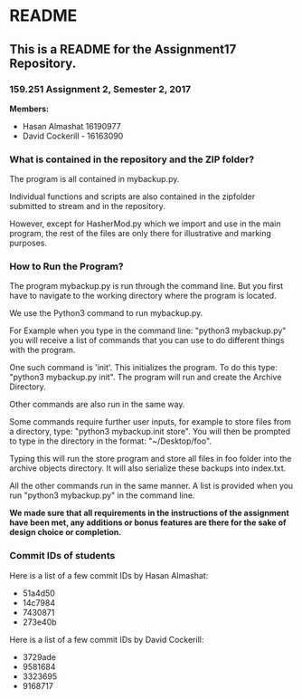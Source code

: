 # README
## This is a README for the Assignment17 Repository.
### 159.251 Assignment 2, Semester 2, 2017

__Members:__

* Hasan Almashat 16190977
* David Cockerill - 16163090

### What is contained in the repository and the ZIP folder?

The program is all contained in mybackup.py.

Individual functions and scripts are also contained in the zipfolder submitted to stream and in the repository.

However, except for HasherMod.py which we import and use in the main program, the rest of the files are only there for illustrative and marking purposes.

### How to Run the Program?

The program mybackup.py is run through the command line. But you first have to navigate to the working directory where the program is located.

We use the Python3 command to run mybackup.py.

For Example when you type in the command line: "python3 mybackup.py" you will receive a list of commands that you can use to do different things with the program.

One such command is 'init'. This initializes the program. To do this type: "python3 mybackup.py init". The program will run and create the Archive Directory.

Other commands are also run in the same way.

Some commands require further user inputs, for example to store files from a directory, type:
"python3 mybackup.init store". You will then be prompted to type in the directory in the format: "~/Desktop/foo".

Typing this will run the store program and store all files in foo folder into the archive objects directory. It will also serialize these backups into index.txt.

All the other commands run in the same manner. A list is provided when you run "python3 mybackup.py" in the command line.

**We made sure that all requirements in the instructions of the assignment have been met, any additions or bonus features are there for the sake of design choice or completion.**

### Commit IDs of students

Here is a list of a few commit IDs by Hasan Almashat:

* 51a4d50
* 14c7984
* 7430871
* 273e40b

Here is a list of a few commit IDs by David Cockerill:

* 3729ade
* 9581684
* 3323695
* 9168717
